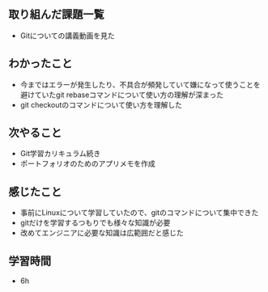 ## 取り組んだ課題一覧
- Gitについての講義動画を見た
## わかったこと
- 今まではエラーが発生したり、不具合が頻発していて嫌になって使うことを避けていたgit rebaseコマンドについて使い方の理解が深まった
- git checkoutのコマンドについて使い方を理解した    
## 次やること
- Git学習カリキュラム続き
- ポートフォリオのためのアプリメモを作成
## 感じたこと
-  事前にLinuxについて学習していたので、gitのコマンドについて集中できた
- gitだけを学習するつもりでも様々な知識が必要
- 改めてエンジニアに必要な知識は広範囲だと感じた
## 学習時間
- 6h 